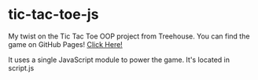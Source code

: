# tic-tac-toe-js
My twist on the Tic Tac Toe OOP project from Treehouse.
You can find the game on GitHub Pages! [Click Here!](https://dtolios.github.io/tic-tac-toe-js/)

It uses a single JavaScript module to power the game. It's located in script.js
